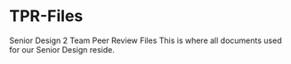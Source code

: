 # TPR-Files
Senior Design 2 Team Peer Review Files
This is where all documents used for our Senior Design reside.
